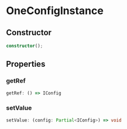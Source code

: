 # OneConfigInstance

## Constructor

```ts
constructor();
```

## Properties

### getRef

```ts
getRef: () => IConfig
```

### setValue

```ts
setValue: (config: Partial<IConfig>) => void
```
